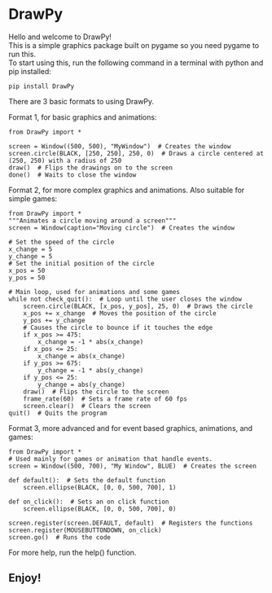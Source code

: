 # DrawPy
Hello and welcome to DrawPy!  
This is a simple graphics package built on pygame so you need pygame to run this.   
To start using this, run the following command in a terminal with python and pip installed: 
 
    pip install DrawPy  
There are 3 basic formats to using DrawPy.
  
Format 1, for basic graphics and animations:  

    from DrawPy import *
    
    screen = Window((500, 500), "MyWindow")  # Creates the window
    screen.circle(BLACK, [250, 250], 250, 0)  # Draws a circle centered at (250, 250) with a radius of 250
    draw()  # Flips the drawings on to the screen
    done()  # Waits to close the window
Format 2, for more complex graphics and animations. Also suitable for simple games:

    from DrawPy import *
    """Animates a circle moving around a screen"""
    screen = Window(caption="Moving circle")  # Creates the window

    # Set the speed of the circle
    x_change = 5
    y_change = 5
    # Set the initial position of the circle
    x_pos = 50
    y_pos = 50

    # Main loop, used for animations and some games
    while not check_quit():  # Loop until the user closes the window
        screen.circle(BLACK, [x_pos, y_pos], 25, 0)  # Draws the circle
        x_pos += x_change  # Moves the position of the circle
        y_pos += y_change
        # Causes the circle to bounce if it touches the edge
        if x_pos >= 475:
            x_change = -1 * abs(x_change)
        if x_pos <= 25:
            x_change = abs(x_change)
        if y_pos >= 675:
            y_change = -1 * abs(y_change)
        if y_pos <= 25:
            y_change = abs(y_change)
        draw()  # Flips the circle to the screen
        frame_rate(60)  # Sets a frame rate of 60 fps
        screen.clear()  # Clears the screen
    quit()  # Quits the program
Format 3, more advanced and for event based graphics, animations, and games:

    from DrawPy import *
    # Used mainly for games or animation that handle events.
    screen = Window((500, 700), "My Window", BLUE)  # Creates the screen

    def default():  # Sets the default function
        screen.ellipse(BLACK, [0, 0, 500, 700], 1)

    def on_click():  # Sets an on click function
        screen.ellipse(BLACK, [0, 0, 500, 700], 0)

    screen.register(screen.DEFAULT, default)  # Registers the functions
    screen.register(MOUSEBUTTONDOWN, on_click)
    screen.go()  # Runs the code
For more help, run the help() function.  
## Enjoy!

